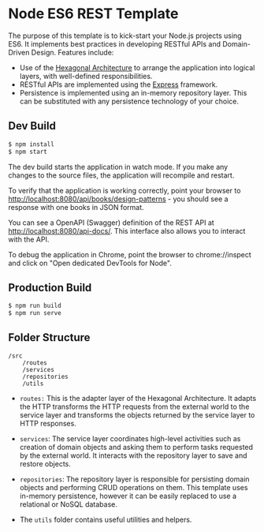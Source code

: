 # Node ES6 REST Template

The purpose of this template is to kick-start your Node.js projects using ES6.
It implements best practices in developing RESTful APIs and Domain-Driven
Design. Features include:

-   Use of the
    [Hexagonal Architecture](http://alistair.cockburn.us/Hexagonal+architecture)
    to arrange the application into logical layers, with well-defined
    responsibilities.
-   RESTful APIs are implemented using the [Express](http://expressjs.com/)
    framework.
-   Persistence is implemented using an in-memory repository layer. This can be
    substituted with any persistence technology of your choice.

## Dev Build

```bash
$ npm install
$ npm start
```

The dev build starts the application in watch mode. If you make any changes to
the source files, the application will recompile and restart.

To verify that the application is working correctly, point your browser to
[http://localhost:8080/api/books/design-patterns](http://localhost:8080/api/books/design-patterns) -
you should see a response with one books in JSON format.

You can see a OpenAPI (Swagger) definition of the REST API at
[http://localhost:8080/api-docs/](http://localhost:8080/api-docs/). This
interface also allows you to interact with the API.

To debug the application in Chrome, point the browser to chrome://inspect and
click on "Open dedicated DevTools for Node".

## Production Build

```bash
$ npm run build
$ npm run serve
```
## Folder Structure

```
/src
    /routes
    /services
    /repositories
    /utils
```
-   `routes:` This is the adapter layer of the Hexagonal Architecture. It adapts
    the HTTP transforms the HTTP requests from the external world to the service
    layer and transforms the objects returned by the service layer to HTTP
    responses.

-   `services`: The service layer coordinates high-level activities such as
    creation of domain objects and asking them to perform tasks requested by the
    external world. It interacts with the repository layer to save and restore
    objects.

-   `repositories`: The repository layer is responsible for persisting domain
    objects and performing CRUD operations on them. This template uses in-memory
    persistence, however it can be easily replaced to use a relational or NoSQL
    database.

-   The `utils` folder contains useful utilities and helpers.
